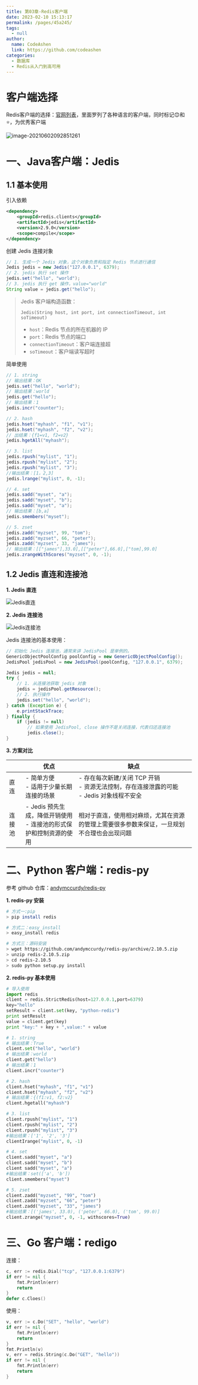 ```yaml
---
title: 第03章-Redis客户端
date: 2023-02-10 15:13:17
permalink: /pages/45a245/
tags: 
  - null
author: 
  name: CodeAshen
  link: https://github.com/codeashen
categories: 
  - 数据库
  - Redis从入门到高可用
---
```

# 客户端选择

Redis客户端的选择：[官网列表](https://redis.io/clients)，里面罗列了各种语言的客户端，同时标记😊和⭐，为优秀客户端

![image-20210602092851261](https://z3.ax1x.com/2021/06/02/2MeS1S.png)

# 一、Java客户端：Jedis

## 1.1 基本使用

引入依赖

```xml
<dependency>
	<groupId>redis.clients</groupId>
    <artifactId>jedis</artifactId>
    <version>2.9.0</version>
    <scope>compile</scope>
</dependency>
```

创建 Jedis 连接对象

```java
// 1. 生成一个 Jedis 对象，这个对象负责和指定 Redis 节点进行通信 
Jedis jedis = new Jedis("127.0.0.1", 6379); 
// 2. jedis 执行 set 操作 
jedis.set("hello", "world"); 
// 3. jedis 执行 get 操作，value="world"
String value = jedis.get("hello");
```

> Jedis 客户端构造函数：
>
> `Jedis(String host, int port, int connectionTimeout, int soTimeout)`
>
> * `host`：Redis 节点的所在机器的 IP
> * `port`：Redis 节点的端口 
> * `connectionTimeout`：客户端连接超
> * `soTimeout`：客户端读写超时

简单使用

```java
// 1. string 
// 输出结果：OK 
jedis.set("hello", "world"); 
// 输出结果：world 
jedis.get("hello"); 
// 输出结果：1 
jedis.incr("counter");

// 2. hash 
jedis.hset("myhash", "f1", "v1"); 
jedis.hset("myhash", "f2", "v2"); 
// 出结果：{f1=v1, f2=v2} 
jedis.hgetAll("myhash");

// 3. list 
jedis.rpush("mylist", "1"); 
jedis.rpush("mylist", "2"); 
jedis.rpush("mylist", "3");
//输出结果：[1，2,3] 
jedis.lrange("mylist", 0, -1);

// 4. set 
jedis.sadd("myset", "a"); 
jedis.sadd("myset", "b"); 
jedis.sadd("myset", "a"); 
// 输出结果：[b,a] 
jedis.smembers("myset");

// 5. zset 
jedis.zadd("myzset", 99, "tom"); 
jedis.zadd("myzset", 66, "peter"); 
jedis.zadd("myzset", 33, "james"); 
// 输出结果：[["james"],33.0],[["peter"],66.0],["tom],99.0] 
jedis.zrangeWithScores("myzset", 0, -1);
```

## 1.2 Jedis 直连和连接池

**1. Jedis 直连**

![Jedis直连](https://z3.ax1x.com/2021/06/02/2MErNV.png)

**2. Jedis 连接池**

![Jedis连接池](https://z3.ax1x.com/2021/06/02/2ME2jJ.png)

Jedis 连接池的基本使用：

```java
// 初始化 Jedis 连接池，通常来讲 JedisPool 是单例的。
GenericObjectPoolConfig poolConfig = new GenericObjectPoolConfig(); 
JedisPool jedisPool = new JedisPool(poolConfig, "127.0.0.1", 6379);

Jedis jedis = null; 
try { 
    // 1. 从连接池获取 jedis 对象 
    jedis = jedisPool.getResource(); 
    // 2. 执行操作 
    jedis.set("hello", "world"); 
} catch (Exception e) { 
    e.printStackTrace;
} finally { 
    if (jedis != null) 
        // 如果使用 JedisPool, close 操作不是关闭连接，代表归还连接池 
        jedis.close(); 
}
```

**3. 方案对比**

|        | 优点                                                                 | 缺点                                                                                         |
| ------ | -------------------------------------------------------------------- | -------------------------------------------------------------------------------------------- |
| 直连   | - 简单方便<br>- 适用于少量长期连接的场景                             | - 存在每次新建/关闭 TCP 开销<br>- 资源无法控制，存在连接泄露的可能<br>- Jedis 对象线程不安全 |
| 连接池 | - Jedis 预先生成，降低开销使用<br>- 连接池的形式保护和控制资源的使用 | 相对于直连，使用相对麻烦，尤其在资源的管理上需要很多参数来保证，一旦规划不合理也会出现问题   |

# 二、Python 客户端：redis-py

参考 github 仓库：[andymccurdy/redis-py](https://github.com/andymccurdy/redis-py)

**1. redis-py 安装**

```bash
# 方式一:pip
> pip install redis

# 方式二：easy_install
> easy_install redis

# 方式三：源码安装
> wget https://github.com/andymccurdy/redis-py/archive/2.10.5.zip 
> unzip redis-2.10.5.zip 
> cd redis-2.10.5 
> sudo python setup.py install
```

**2. redis-py 基本使用**

```python
# 导入使用
import redis 
client = redis.StrictRedis(host=127.0.0.1,port=6379) 
key="hello"
setResult = client.set(key, "python-redis") 
print setResult 
value = client.get(key) 
print "key:" + key + ",value:" + value

# 1. string
# 输出结果：True 
client.set("hello", "world") 
# 输出结果：world 
client.get("hello") 
# 输出结果：1 
client.incr("counter")

# 2. hash 
client.hset("myhash", "f1", "v1") 
client.hset("myhash", "f2", "v2") 
# 输出结果：{(f1:v1, f2:v2} 
client.hgetall("myhash")

# 3. list 
client.rpush("mylist", "1") 
client.rpush("mylist", "2") 
client.rpush("mylist", "3") 
#输出结果：['1', '2', '3'] 
clientIrange("mylist", 0, -1)

# 4. set 
client.sadd("myset", "a") 
client.sadd("myset", "b") 
client sadd("myset", "a") 
#输出结果：set(['a', 'b']) 
client.smembers("myset")

# 5. zset 
client.zadd("myzset", "99", "tom") 
client.zadd("myzset", "66", "peter") 
client.zadd("myzset", "33", "james") 
#输出结果：[('james', 33.0), ('peter', 66.0), ('tom', 99.0)] 
client.zrange("myzset", 0, -1, withscores=True)
```

# 三、Go 客户端：redigo

连接：

```go
c, err := redis.Dial("tcp", "127.0.0.1:6379")
if err != nil {
    fmt.Println(err)
    return
}
defer c.Cloes()
```

使用：

```go
v, err := c.Do("SET", "hello", "world")
if err != nil {
    fmt.Println(err)
    return
}
fmt.Println(v)
v, err = redis.String(c.Do("GET", "hello"))
if err != nil {
    fmt.Println(err)
    return
}
```







